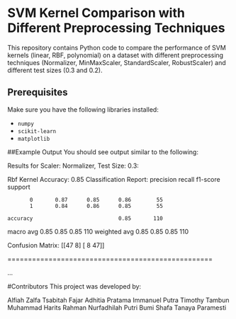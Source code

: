 # SVM Kernel Comparison with Different Preprocessing Techniques

This repository contains Python code to compare the performance of SVM kernels (linear, RBF, polynomial) on a dataset with different preprocessing techniques (Normalizer, MinMaxScaler, StandardScaler, RobustScaler) and different test sizes (0.3 and 0.2).

## Prerequisites

Make sure you have the following libraries installed:

- `numpy`
- `scikit-learn`
- `matplotlib`

##Example Output
You should see output similar to the following:

Results for Scaler: Normalizer, Test Size: 0.3:

Rbf Kernel
Accuracy: 0.85
Classification Report:
               precision    recall  f1-score   support

           0       0.87      0.85      0.86        55
           1       0.84      0.86      0.85        55

    accuracy                           0.85       110
   macro avg       0.85      0.85      0.85       110
weighted avg       0.85      0.85      0.85       110

Confusion Matrix:
 [[47  8]
 [ 8 47]]

==================================================

...

#Contributors
This project was developed by:

Alfiah Zalfa Tsabitah
Fajar Adhitia Pratama
Immanuel Putra Timothy Tambun
Muhammad Harits Rahman
Nurfadhilah Putri Bumi
Shafa Tanaya Paramesti
